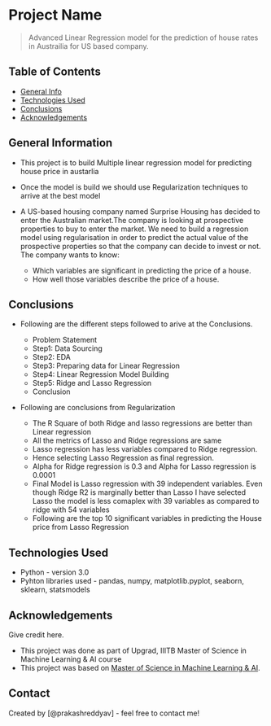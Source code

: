 # Project Name
> Advanced Linear Regression model for the prediction of house rates in Austrailia for US based company.


## Table of Contents
* [General Info](#general-information)
* [Technologies Used](#technologies-used)
* [Conclusions](#conclusions)
* [Acknowledgements](#acknowledgements)


## General Information
- This project is to build Multiple linear regression model for predicting house price in austarlia
- Once the model is build we should use Regularization techniques to arrive at the best model
- A US-based housing company named Surprise Housing has decided to enter the Australian market.The company is looking at prospective properties to buy to enter the market. We need to build a regression model using regularisation in order to predict the actual value of the prospective properties so that the company can decide to invest or not. The company wants to know:

    - Which variables are significant in predicting the price of a house.
    - How well those variables describe the price of a house.

## Conclusions
- Following are the different steps followed to arive at the Conclusions.
    - Problem Statement
    - Step1: Data Sourcing
    - Step2: EDA
    - Step3: Preparing data for Linear Regression
    - Step4: Linear Regression Model Building
    - Step5: Ridge and Lasso Regression
    - Conclusion
	
- Following are conclusions from Regularization
	- The R Square of both Ridge and lasso regressions are better than Linear regression
    - All the metrics of Lasso and Ridge regressions are same
    - Lasso regression has less variables compared to Ridge regression.
    - Hence selecting Lasso Regression as final regression.
    - Alpha for Ridge regression is 0.3 and Alpha for Lasso regression is 0.0001
    - Final Model is Lasso regression with 39 independent variables. Even though Ridge R2 is marginally better than Lasso I have selected Lasso the model is less comaplex with 39 variables as compared to ridge with 54 variables
    - Following are the top 10 significant variables in predicting the House price from Lasso Regression



## Technologies Used
- Python - version 3.0
- Pyhton libraries used - pandas, numpy, matplotlib.pyplot, seaborn, sklearn, statsmodels 

## Acknowledgements
Give credit here.
- This project was done as part of Upgrad, IIITB Master of Science in Machine Learning & AI course
- This project was based on [Master of Science in Machine Learning & AI](https://www.upgrad.com/masters-in-ml-ai-ljmu/).


## Contact
Created by [@prakashreddyav] - feel free to contact me!


<!-- Optional -->
<!-- ## License -->
<!-- This project is open source and available under the [... License](). -->

<!-- You don't have to include all sections - just the one's relevant to your project -->